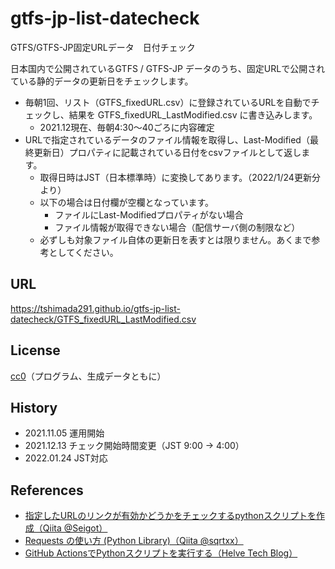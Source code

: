 # gtfs-jp-list-datecheck
GTFS/GTFS-JP固定URLデータ　日付チェック

日本国内で公開されているGTFS / GTFS-JP データのうち、固定URLで公開されている静的データの更新日をチェックします。
* 毎朝1回、リスト（GTFS_fixedURL.csv）に登録されているURLを自動でチェックし、結果を GTFS_fixedURL_LastModified.csv に書き込みします。
  * 2021.12現在、毎朝4:30～40ごろに内容確定
* URLで指定されているデータのファイル情報を取得し、Last-Modified（最終更新日）プロパティに記載されている日付をcsvファイルとして返します。
  * 取得日時はJST（日本標準時）に変換してあります。（2022/1/24更新分より）
  * 以下の場合は日付欄が空欄となっています。
    * ファイルにLast-Modifiedプロパティがない場合
    * ファイル情報が取得できない場合（配信サーバ側の制限など）
  * 必ずしも対象ファイル自体の更新日を表すとは限りません。あくまで参考としてください。

## URL
https://tshimada291.github.io/gtfs-jp-list-datecheck/GTFS_fixedURL_LastModified.csv

## License
[cc0](https://creativecommons.org/publicdomain/zero/1.0/deed.ja)（プログラム、生成データともに）

## History
* 2021.11.05 運用開始
* 2021.12.13 チェック開始時間変更（JST 9:00 → 4:00）
* 2022.01.24 JST対応

## References
* [指定したURLのリンクが有効かどうかをチェックするpythonスクリプトを作成（Qiita @Seigot）](https://qiita.com/seigot/items/534ca3089d217200a1d6)
* [Requests の使い方 (Python Library)（Qiita @sqrtxx）](https://qiita.com/sqrtxx/items/49beaa3795925e7de666)
* [GitHub ActionsでPythonスクリプトを実行する（Helve Tech Blog）](https://helve-blog.com/posts/git/github-actions-python/)
